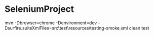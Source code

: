 # SeleniumProject
mvn -Dbrowser=chrome -Denvironment=dev -Dsurfire.suiteXmlFiles=src\test\resources\testing-smoke.xml clean test

